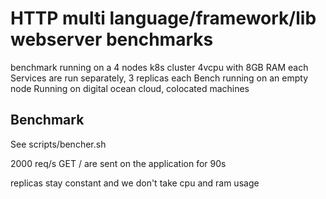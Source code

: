 # HTTP multi language/framework/lib webserver benchmarks

benchmark running on a 4 nodes k8s cluster 4vcpu with 8GB RAM each
Services are run separately, 3 replicas each
Bench running on an empty node
Running on digital ocean cloud, colocated machines

## Benchmark

See scripts/bencher.sh

2000 req/s GET / are sent on the application for 90s

replicas stay constant and we don't take cpu and ram usage
